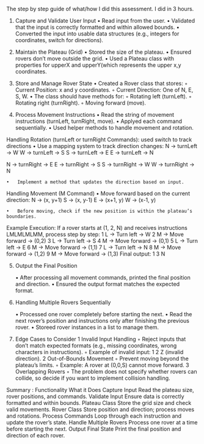 The step by step guide of what/how I did this assessment. I did in 3 hours. 

1. Capture and Validate User Input
	•	Read input from the user.
	•	Validated that the input is correctly formatted and within allowed bounds.
	•	Converted the input into usable data structures (e.g., integers for coordinates, switch for directions).


2. Maintain the Plateau (Grid)
	•	Stored the size of the plateau.
	•	Ensured rovers don’t move outside the grid.
	•	Used a Plateau class with properties for upperX and upperY(which represents the upper x,y coordinates.



3. Store and Manage Rover State
	•	Created a Rover class that stores:
	◦	Current Position: x and y coordinates.
	◦	Current Direction: One of N, E, S, W.
	•	The class should have methods for:
	◦	Rotating left (turnLeft).
	◦	Rotating right (turnRight).
	◦	Moving forward (move).


4. Process Movement Instructions
	•	Read the string of movement instructions (turnLeft, turnRight, move).
	•	Applyed each command sequentially.
	•	Used helper methods to handle movement and rotation.

Handling Rotation (turnLeft or turnRight Commands): used switch to track directions
	•	Use a mapping system to track direction changes: 
N -> turnLeft -> W
W -> turnLeft -> S
S -> turnLeft -> E
E -> turnLeft -> N

N -> turnRight -> E
E -> turnRight -> S
S -> turnRight -> W
W -> turnRight -> N

	•	Implement a method that updates the direction based on input.
Handling Movement (M Command)
	•	Move forward based on the current direction: 
N -> (x, y+1)
S -> (x, y-1)
E -> (x+1, y)
W -> (x-1, y)

	•	Before moving, check if the new position is within the plateau’s boundaries.
Example Execution: If a rover starts at (1, 2, N) and receives instructions LMLMLMLMM, process step by step:
	1	L → Turn left → W
	2	M → Move forward → (0,2)
	3	L → Turn left → S
	4	M → Move forward → (0,1)
	5	L → Turn left → E
	6	M → Move forward → (1,1)
	7	L → Turn left → N
	8	M → Move forward → (1,2)
	9	M → Move forward → (1,3)
Final output: 1 3 N

5. Output the Final Position

	•	After processing all movement commands, printed the final position and direction.
	•	Ensured the output format matches the expected format.


6. Handling Multiple Rovers Sequentially

	•	Processed one rover completely before starting the next.
	•	Read the next rover’s position and instructions only after finishing the previous rover.
	•	Storeed rover instances in a list to manage them.

7. Edge Cases to Consider
	1	Invalid Input Handling
	◦	Reject inputs that don’t match expected formats (e.g., missing coordinates, wrong characters in instructions).
	◦	Example of invalid input: 1 2 Z (invalid direction).
	2	Out-of-Bounds Movement
	◦	Prevent moving beyond the plateau’s limits.
	◦	Example: A rover at (0,0,S) cannot move forward.
	3	Overlapping Rovers
	◦	The problem does not specify whether rovers can collide, so decide if you want to implement collision handling.

Summary :
Functionality                               What it Does
Capture Input                    Read the plateau size, rover positions, and commands.
Validate Input                   Ensure data is correctly formatted and within bounds.
Plateau Class                    Store the grid size and check valid movements.
Rover Class                      Store position and direction; process moves and rotations.
Process Commands                 Loop through each instruction and update the rover’s state.
Handle Multiple Rovers           Process one rover at a time before starting the next.
Output Final State               Print the final position and direction of each rover.


